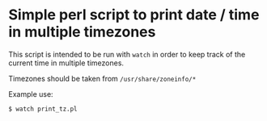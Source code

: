 # Simple perl script to print date / time in multiple timezones

This script is intended to be run with `watch` in order to keep track of the current time in multiple timezones.

Timezones should be taken from `/usr/share/zoneinfo/*`

Example use:

```bash
$ watch print_tz.pl
```

